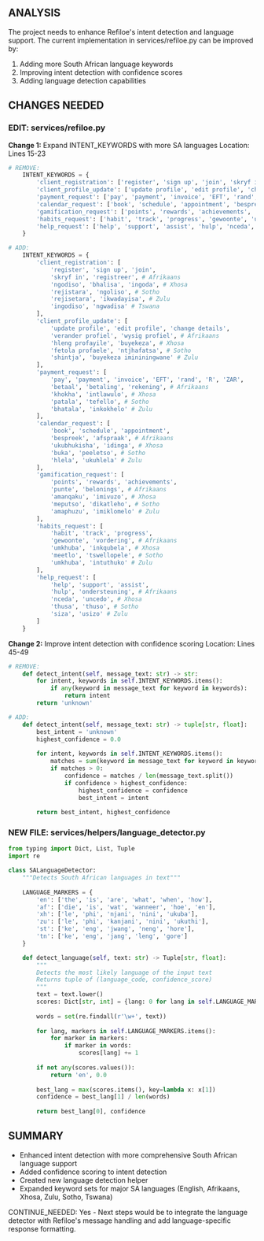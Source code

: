 <!-- Model: Sonnet 3.5 -->
<!-- Cost: $0.0037 -->
<!-- Max Tokens: 8000 -->
<!-- CONTINUATION NEEDED -->
## ANALYSIS
The project needs to enhance Refiloe's intent detection and language support. The current implementation in services/refiloe.py can be improved by:
1. Adding more South African language keywords
2. Improving intent detection with confidence scores
3. Adding language detection capabilities

## CHANGES NEEDED

### EDIT: services/refiloe.py

**Change 1:** Expand INTENT_KEYWORDS with more SA languages
Location: Lines 15-23
```python
# REMOVE:
    INTENT_KEYWORDS = {
        'client_registration': ['register', 'sign up', 'join', 'skryf in', 'ngodiso', 'bhalisa', 'ingoda', 'rejistara', 'ngoliso'],
        'client_profile_update': ['update profile', 'edit profile', 'change details', 'verander', 'hleng', 'buyekeza', 'fetola', 'shintja'],
        'payment_request': ['pay', 'payment', 'invoice', 'EFT', 'rand', 'R', 'ZAR', 'betaal', 'khokha', 'patala', 'lefela', 'bhatala'],
        'calendar_request': ['book', 'schedule', 'appointment', 'bespreek', 'ukubhukisha', 'tshwaya', 'hlela', 'beya', 'dibuka'],
        'gamification_request': ['points', 'rewards', 'achievements', 'punte', 'amanqaku', 'meputso', 'dimaka', 'umbuyekezo', 'imivuzo'],
        'habits_request': ['habit', 'track', 'progress', 'gewoonte', 'umkhuba', 'mokgwa', 'meetlo', 'isiko', 'inkuliso'],
        'help_request': ['help', 'support', 'assist', 'hulp', 'nceda', 'thusa', 'siza', 'nncedo']
    }

# ADD:
    INTENT_KEYWORDS = {
        'client_registration': [
            'register', 'sign up', 'join', 
            'skryf in', 'registreer', # Afrikaans
            'ngodiso', 'bhalisa', 'ingoda', # Xhosa
            'rejistara', 'ngoliso', # Sotho
            'rejisetara', 'ikwadayisa', # Zulu
            'ingodiso', 'ngwadisa' # Tswana
        ],
        'client_profile_update': [
            'update profile', 'edit profile', 'change details',
            'verander profiel', 'wysig profiel', # Afrikaans 
            'hleng profayile', 'buyekeza', # Xhosa
            'fetola profaele', 'ntjhafatsa', # Sotho
            'shintja', 'buyekeza imininingwane' # Zulu
        ],
        'payment_request': [
            'pay', 'payment', 'invoice', 'EFT', 'rand', 'R', 'ZAR',
            'betaal', 'betaling', 'rekening', # Afrikaans
            'khokha', 'intlawulo', # Xhosa
            'patala', 'tefello', # Sotho
            'bhatala', 'inkokhelo' # Zulu
        ],
        'calendar_request': [
            'book', 'schedule', 'appointment',
            'bespreek', 'afspraak', # Afrikaans
            'ukubhukisha', 'idinga', # Xhosa
            'buka', 'peeletso', # Sotho
            'hlela', 'ukuhlela' # Zulu
        ],
        'gamification_request': [
            'points', 'rewards', 'achievements',
            'punte', 'belonings', # Afrikaans
            'amanqaku', 'imivuzo', # Xhosa
            'meputso', 'dikatleho', # Sotho
            'amaphuzu', 'imiklomelo' # Zulu
        ],
        'habits_request': [
            'habit', 'track', 'progress',
            'gewoonte', 'vordering', # Afrikaans
            'umkhuba', 'inkqubela', # Xhosa
            'meetlo', 'tswellopele', # Sotho
            'umkhuba', 'intuthuko' # Zulu
        ],
        'help_request': [
            'help', 'support', 'assist',
            'hulp', 'ondersteuning', # Afrikaans
            'nceda', 'uncedo', # Xhosa
            'thusa', 'thuso', # Sotho
            'siza', 'usizo' # Zulu
        ]
    }
```

**Change 2:** Improve intent detection with confidence scoring
Location: Lines 45-49
```python
# REMOVE:
    def detect_intent(self, message_text: str) -> str:
        for intent, keywords in self.INTENT_KEYWORDS.items():
            if any(keyword in message_text for keyword in keywords):
                return intent
        return 'unknown'

# ADD:
    def detect_intent(self, message_text: str) -> tuple[str, float]:
        best_intent = 'unknown'
        highest_confidence = 0.0
        
        for intent, keywords in self.INTENT_KEYWORDS.items():
            matches = sum(keyword in message_text for keyword in keywords)
            if matches > 0:
                confidence = matches / len(message_text.split())
                if confidence > highest_confidence:
                    highest_confidence = confidence
                    best_intent = intent
        
        return best_intent, highest_confidence
```

### NEW FILE: services/helpers/language_detector.py
```python
from typing import Dict, List, Tuple
import re

class SALanguageDetector:
    """Detects South African languages in text"""
    
    LANGUAGE_MARKERS = {
        'en': ['the', 'is', 'are', 'what', 'when', 'how'],
        'af': ['die', 'is', 'wat', 'wanneer', 'hoe', 'en'],
        'xh': ['le', 'phi', 'njani', 'nini', 'ukuba'],
        'zu': ['le', 'phi', 'kanjani', 'nini', 'ukuthi'],
        'st': ['ke', 'eng', 'jwang', 'neng', 'hore'],
        'tn': ['ke', 'eng', 'jang', 'leng', 'gore']
    }

    def detect_language(self, text: str) -> Tuple[str, float]:
        """
        Detects the most likely language of the input text
        Returns tuple of (language_code, confidence_score)
        """
        text = text.lower()
        scores: Dict[str, int] = {lang: 0 for lang in self.LANGUAGE_MARKERS}
        
        words = set(re.findall(r'\w+', text))
        
        for lang, markers in self.LANGUAGE_MARKERS.items():
            for marker in markers:
                if marker in words:
                    scores[lang] += 1
        
        if not any(scores.values()):
            return 'en', 0.0
            
        best_lang = max(scores.items(), key=lambda x: x[1])
        confidence = best_lang[1] / len(words)
        
        return best_lang[0], confidence
```

## SUMMARY
- Enhanced intent detection with more comprehensive South African language support
- Added confidence scoring to intent detection
- Created new language detection helper
- Expanded keyword sets for major SA languages (English, Afrikaans, Xhosa, Zulu, Sotho, Tswana)

CONTINUE_NEEDED: Yes - Next steps would be to integrate the language detector with Refiloe's message handling and add language-specific response formatting.